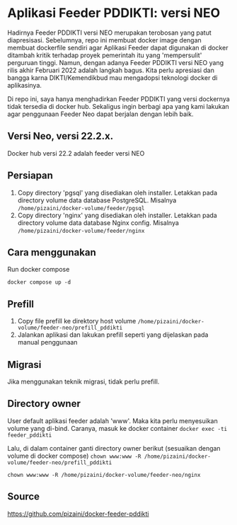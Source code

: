 # Aplikasi Feeder PDDIKTI: versi NEO
Hadirnya Feeder PDDIKTI versi NEO merupakan terobosan yang patut diapresisasi. Sebelumnya, repo ini membuat docker image dengan membuat dockerfile sendiri agar Aplikasi Feeder dapat digunakan di docker ditambah kritik terhadap proyek pemerintah itu yang 'mempersulit' perguruan tinggi. Namun, dengan adanya Feeder PDDIKTI versi NEO yang rilis akhir Februari 2022 adalah langkah bagus. Kita perlu apresiasi dan bangga karna DIKTI/Kemendikbud mau mengadopsi teknologi docker di aplikasinya. 

Di repo ini, saya hanya menghadirkan Feeder PDDIKTI yang versi dockernya tidak tersedia di docker hub. Sekaligus ingin berbagi apa yang kami lakukan agar penggunaan Feeder Neo dapat berjalan dengan lebih baik.

## Versi Neo, versi 22.2.x.
Docker hub versi 22.2 adalah feeder versi NEO

## Persiapan
1. Copy directory 'pgsql' yang disediakan oleh installer. Letakkan pada directory volume data database PostgreSQL. Misalnya `/home/pizaini/docker-volume/feeder/pgsql`
2. Copy directory 'nginx' yang disediakan oleh installer. Letakkan pada directory volume data database Nginx config. Misalnya `/home/pizaini/docker-volume/feeder/nginx`

## Cara menggunakan
Run docker compose

`docker compose up -d`

## Prefill
1. Copy file prefill ke direktory host volume `/home/pizaini/docker-volume/feeder-neo/prefill_pddikti`
2. Jalankan aplikasi dan lakukan prefill seperti yang dijelaskan pada manual penggunaan

## Migrasi
Jika menggunakan teknik migrasi, tidak perlu prefill.

## Directory owner
User default aplikasi feeder adalah 'www'. Maka kita perlu menyesuikan volume yang di-bind. Caranya, masuk ke docker container
`docker exec -ti feeder_pddikti`

Lalu, di dalam container ganti directory owner berikut (sesuaikan dengan volume di docker compose)
`chown www:www -R /home/pizaini/docker-volume/feeder-neo/prefill_pddikti`

`chown www:www -R /home/pizaini/docker-volume/feeder-neo/nginx`

## Source
https://github.com/pizaini/docker-feeder-pddikti